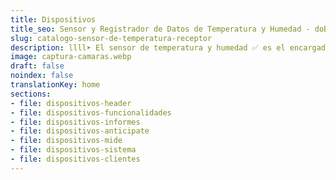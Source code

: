 ```yaml
---
title: Dispositivos
title_seo: Sensor y Registrador de Datos de Temperatura y Humedad - doBBox
slug: catalogo-sensor-de-temperatura-receptor
description: llll➤ El sensor de temperatura y humedad ✅ es el encargado de medir en tiempo real las condiciones ambientales de tu cámara frigorífica.
image: captura-camaras.webp
draft: false
noindex: false
translationKey: home
sections:
- file: dispositivos-header
- file: dispositivos-funcionalidades
- file: dispositivos-informes
- file: dispositivos-anticipate
- file: dispositivos-mide
- file: dispositivos-sistema
- file: dispositivos-clientes
---
```

